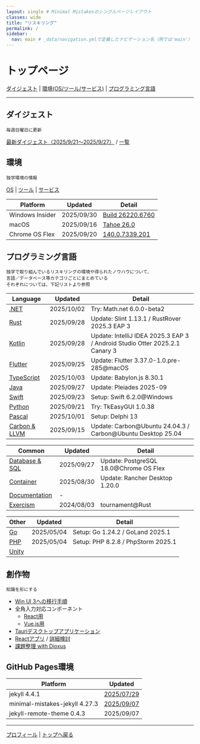 ```yaml
---
layout: single # Minimal Mistakesのシングルページレイアウト
classes: wide
title: "リスキリング"
permalink: /
sidebar:
  nav: main # _data/navigation.ymlで定義したナビゲーション名（例では'main'）
---
```

# トップページ <a id="Top"></a>

[ダイジェスト](#Digest) | [環境(OS/ツール/サービス)](#Environment) | [プログラミング言語](#ProgrammingLanguage)

---
##  ダイジェスト <a id="Digest"></a>
```
毎週日曜日に更新
```
[最新ダイジェスト（2025/9/21～2025/9/27）](/digest/2025/September/3rd) / [一覧](/digest/list)

##  環境 <a id="Environment"></a>
```
独学環境の情報
```
[OS](/knowhow/Platform) | [ツール](/knowhow/Tools) | [サービス](/knowhow/Services)

Platform                        |Updated   |Detail
--------------------------------|----------|--------
Windows Insider                 |2025/09/30|[Build 26220.6760](https://aka.ms/DevLatest)
macOS                           |2025/09/16|[Tahoe 26.0](https://www.apple.com/jp/os/macos/)
Chrome OS Flex                  |2025/09/20|[140.0.7339.201](https://chromereleases.googleblog.com/search/label/ChromeOS%20Flex)

## プログラミング言語 <a id="ProgrammingLanguage"></a>
```
独学で取り組んでいるリスキリングの環境や得られたノウハウについて、
言語／データベース等カテゴリごとにまとめている
それぞれについては、下記リストより参照
```

Language                         |Updated   |Detail
---------------------------------|----------|--------
[.NET](/knowhow/NET)             |2025/10/02|Try: Math.net 6.0.0-beta2
[Rust](/knowhow/Rust)            |2025/09/28|Update: Slint 1.13.1 / RustRover 2025.3 EAP 3
[Kotlin](/knowhow/Kotlin)        |2025/09/28|Update: IntelliJ IDEA 2025.3 EAP 3 / Android Studio Otter 2025.2.1 Canary 3
[Flutter](/knowhow/Flutter)      |2025/09/25|Update: Flutter 3.37.0-1.0.pre-285@macOS
[TypeScript](/knowhow/TypeScript)|2025/10/03|Update: Babylon.js 8.30.1
[Java](/knowhow/Java)            |2025/09/27|Update: Pleiades 2025-09
[Swift](/knowhow/Swift)          |2025/09/23|Setup: Swift 6.2.0@Windows
[Python](/knowhow/Python)        |2025/09/21|Try: TkEasyGUI 1.0.38
[Pascal](/knowhow/Pascal)        |2025/10/01|Setup: Delphi 13
[Carbon & LLVM](/knowhow/Carbon) |2025/09/15|Update: Carbon@Ubuntu 24.04.3 / Carbon@Ubuntu Desktop 25.04

Common                                 |Updated   |Detail
---------------------------------------|----------|--------
[Database & SQL](/knowhow/Database)    |2025/09/27|Update: PostgreSQL 18.0@Chrome OS Flex
[Container](/knowhow/Container)        |2025/08/30|Update: Rancher Desktop 1.20.0
[Documentation](/knowhow/Documentation)|-
[Exercism](/knowhow/Exercism)          |2024/08/03|tournament@Rust

Other                            |Updated   |Detail
---------------------------------|----------|--------
[Go](/knowhow/Go)                |2025/05/04|Setup: Go 1.24.2 / GoLand 2025.1
[PHP](/knowhow/Php)              |2025/05/04|Setup: PHP 8.2.8 / PhpStorm 2025.1
[Unity](/knowhow/Unity)          |          |

##  創作物
```
知識を形にする
```
- [Win UI 3への移行手順](/design/WinUI3App/migration_from_WPF)
- 全角入力対応コンポーネント
  - [React用](https://github.com/Tatsukiyoshi/YaFullWidthInputField/blob/main/README.md)
  - [Vue.js用](https://github.com/Tatsukiyoshi/YaFullWidthInputFieldForVue/blob/main/README.md)
- [Tauriデスクトップアプリケーション](/design/tauriApp/index)
- [Reactアプリ](/design/reactApp/index) / [詳細検討](/design/reactApp/detail)
- [課題整理 with Dioxus](/design/dioxusApp/system)

##  GitHub Pages環境

Platform                        |Updated
--------------------------------|----------
jekyll 4.4.1                    |[2025/07/29](https://jekyllrb.com/)
minimal-mistakes-jekyll 4.27.3  |[2025/09/07](https://mmistakes.github.io/minimal-mistakes/)
jekyll-remote-theme 0.4.3       |2025/09/07

---
[プロフィール](/sub/Profile) | [トップへ戻る](#Top)
